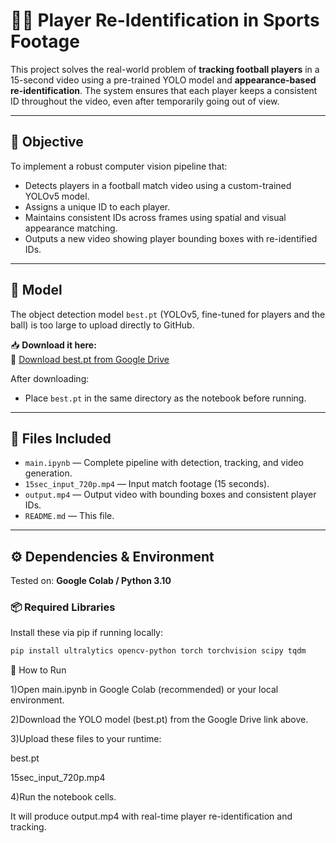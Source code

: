 
# 🏃‍♂️ Player Re-Identification in Sports Footage

This project solves the real-world problem of **tracking football players** in a 15-second video using a pre-trained YOLO model and **appearance-based re-identification**. The system ensures that each player keeps a consistent ID throughout the video, even after temporarily going out of view.

---

## 🎯 Objective

To implement a robust computer vision pipeline that:
- Detects players in a football match video using a custom-trained YOLOv5 model.
- Assigns a unique ID to each player.
- Maintains consistent IDs across frames using spatial and visual appearance matching.
- Outputs a new video showing player bounding boxes with re-identified IDs.

---

## 🧠 Model

The object detection model `best.pt` (YOLOv5, fine-tuned for players and the ball) is too large to upload directly to GitHub.

📥 **Download it here:**  
🔗 [Download best.pt from Google Drive](https://drive.google.com/file/d/1nXDMKv3TDELz2zyKZZtcC4Off0K_g0_Q/view?usp=sharing)

After downloading:
- Place `best.pt` in the same directory as the notebook before running.

---

## 📁 Files Included

- `main.ipynb` — Complete pipeline with detection, tracking, and video generation.
- `15sec_input_720p.mp4` — Input match footage (15 seconds).
- `output.mp4` — Output video with bounding boxes and consistent player IDs.
- `README.md` — This file.

---

## ⚙️ Dependencies & Environment

Tested on: **Google Colab / Python 3.10**

### 📦 Required Libraries

Install these via pip if running locally:

```bash
pip install ultralytics opencv-python torch torchvision scipy tqdm
```


🚀 How to Run

1)Open main.ipynb in Google Colab (recommended) or your local environment.

2)Download the YOLO model (best.pt) from the Google Drive link above.

3)Upload these files to your runtime:

best.pt

15sec_input_720p.mp4

4)Run the notebook cells.

It will produce output.mp4 with real-time player re-identification and tracking.


